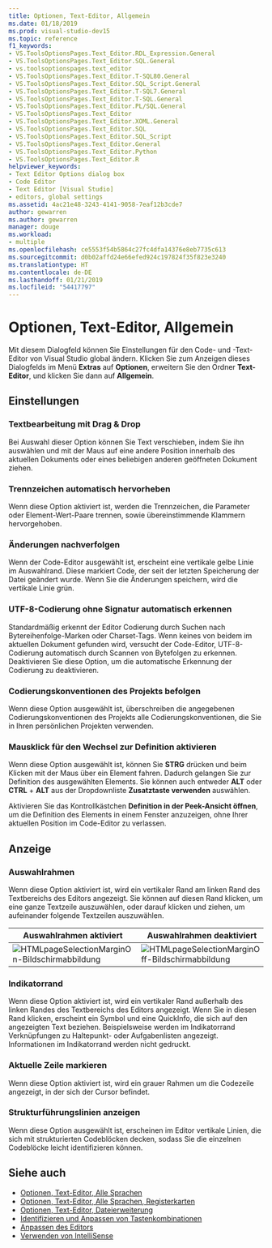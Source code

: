 ```yaml
---
title: Optionen, Text-Editor, Allgemein
ms.date: 01/18/2019
ms.prod: visual-studio-dev15
ms.topic: reference
f1_keywords:
- VS.ToolsOptionsPages.Text_Editor.RDL_Expression.General
- VS.ToolsOptionsPages.Text_Editor.SQL.General
- vs.toolsoptionspages.text_editor
- VS.ToolsOptionsPages.Text_Editor.T-SQL80.General
- VS.ToolsOptionsPages.Text_Editor.SQL_Script.General
- VS.ToolsOptionsPages.Text_Editor.T-SQL7.General
- VS.ToolsOptionsPages.Text_Editor.T-SQL.General
- VS.ToolsOptionsPages.Text_Editor.PL/SQL.General
- VS.ToolsOptionsPages.Text_Editor
- VS.ToolsOptionsPages.Text_Editor.XOML.General
- VS.ToolsOptionsPages.Text_Editor.SQL
- VS.ToolsOptionsPages.Text_Editor.SQL_Script
- VS.ToolsOptionsPages.Text_Editor.General
- VS.ToolsOptionsPages.Text_Editor.Python
- VS.ToolsOptionsPages.Text_Editor.R
helpviewer_keywords:
- Text Editor Options dialog box
- Code Editor
- Text Editor [Visual Studio]
- editors, global settings
ms.assetid: 4ac21e48-3243-4141-9058-7eaf12b3cde7
author: gewarren
ms.author: gewarren
manager: douge
ms.workload:
- multiple
ms.openlocfilehash: ce5553f54b5864c27fc4dfa14376e8eb7735c613
ms.sourcegitcommit: d0b02affd24e66efed924c197824f35f823e3240
ms.translationtype: HT
ms.contentlocale: de-DE
ms.lasthandoff: 01/21/2019
ms.locfileid: "54417797"
---
```

# <a name="options-text-editor-general"></a>Optionen, Text-Editor, Allgemein

Mit diesem Dialogfeld können Sie Einstellungen für den Code- und -Text-Editor von Visual Studio global ändern. Klicken Sie zum Anzeigen dieses Dialogfelds im Menü **Extras** auf **Optionen**, erweitern Sie den Ordner **Text-Editor**, und klicken Sie dann auf **Allgemein**.

## <a name="settings"></a>Einstellungen

### <a name="drag-and-drop-text-editing"></a>Textbearbeitung mit Drag & Drop

Bei Auswahl dieser Option können Sie Text verschieben, indem Sie ihn auswählen und mit der Maus auf eine andere Position innerhalb des aktuellen Dokuments oder eines beliebigen anderen geöffneten Dokument ziehen.

### <a name="automatic-delimiter-highlighting"></a>Trennzeichen automatisch hervorheben

Wenn diese Option aktiviert ist, werden die Trennzeichen, die Parameter oder Element-Wert-Paare trennen, sowie übereinstimmende Klammern hervorgehoben.

### <a name="track-changes"></a>Änderungen nachverfolgen

Wenn der Code-Editor ausgewählt ist, erscheint eine vertikale gelbe Linie im Auswahlrand. Diese markiert Code, der seit der letzten Speicherung der Datei geändert wurde. Wenn Sie die Änderungen speichern, wird die vertikale Linie grün.

### <a name="auto-detect-utf-8-encoding-without-signature"></a>UTF-8-Codierung ohne Signatur automatisch erkennen

Standardmäßig erkennt der Editor Codierung durch Suchen nach Bytereihenfolge-Marken oder Charset-Tags. Wenn keines von beidem im aktuellen Dokument gefunden wird, versucht der Code-Editor, UTF-8-Codierung automatisch durch Scannen von Bytefolgen zu erkennen. Deaktivieren Sie diese Option, um die automatische Erkennung der Codierung zu deaktivieren.

### <a name="follow-project-coding-conventions"></a>Codierungskonventionen des Projekts befolgen

Wenn diese Option ausgewählt ist, überschreiben die angegebenen Codierungskonventionen des Projekts alle Codierungskonventionen, die Sie in Ihren persönlichen Projekten verwenden.

### <a name="enable-mouse-click-to-perform-go-to-definition"></a>Mausklick für den Wechsel zur Definition aktivieren

Wenn diese Option ausgewählt ist, können Sie **STRG** drücken und beim Klicken mit der Maus über ein Element fahren. Dadurch gelangen Sie zur Definition des ausgewählten Elements. Sie können auch entweder **ALT** oder **CTRL** + **ALT** aus der Dropdownliste **Zusatztaste verwenden** auswählen.

Aktivieren Sie das Kontrollkästchen **Definition in der Peek-Ansicht öffnen**, um die Definition des Elements in einem Fenster anzuzeigen, ohne Ihrer aktuellen Position im Code-Editor zu verlassen. 

## <a name="display"></a>Anzeige

### <a name="selection-margin"></a>Auswahlrahmen

Wenn diese Option aktiviert ist, wird ein vertikaler Rand am linken Rand des Textbereichs des Editors angezeigt. Sie können auf diesen Rand klicken, um eine ganze Textzeile auszuwählen, oder darauf klicken und ziehen, um aufeinander folgende Textzeilen auszuwählen.

|Auswahlrahmen aktiviert|Auswahlrahmen deaktiviert|
| - | - |
|![HTMLpageSelectionMarginOn-Bildschirmabbildung](../../ide/reference/media/vxselmaron.gif)|![HTMLpageSelectionMarginOff-Bildschirmabbildung](../../ide/reference/media/vxselmaroff.gif)|

### <a name="indicator-margin"></a>Indikatorrand

Wenn diese Option aktiviert ist, wird ein vertikaler Rand außerhalb des linken Randes des Textbereichs des Editors angezeigt. Wenn Sie in diesen Rand klicken, erscheint ein Symbol und eine QuickInfo, die sich auf den angezeigten Text beziehen. Beispielsweise werden im Indikatorrand Verknüpfungen zu Haltepunkt- oder Aufgabenlisten angezeigt. Informationen im Indikatorrand werden nicht gedruckt.

### <a name="highlight-current-line"></a>Aktuelle Zeile markieren

Wenn diese Option aktiviert ist, wird ein grauer Rahmen um die Codezeile angezeigt, in der sich der Cursor befindet.

### <a name="show-structure-guide-lines"></a>Strukturführungslinien anzeigen

Wenn diese Option ausgewählt ist, erscheinen im Editor vertikale Linien, die sich mit strukturierten Codeblöcken decken, sodass Sie die einzelnen Codeblöcke leicht identifizieren können.

## <a name="see-also"></a>Siehe auch

- [Optionen, Text-Editor, Alle Sprachen](../../ide/reference/options-text-editor-all-languages.md)
- [Optionen, Text-Editor, Alle Sprachen, Registerkarten](../../ide/reference/options-text-editor-all-languages-tabs.md)
- [Optionen, Text-Editor, Dateierweiterung](../../ide/reference/options-text-editor-file-extension.md)
- [Identifizieren und Anpassen von Tastenkombinationen](../../ide/identifying-and-customizing-keyboard-shortcuts-in-visual-studio.md)
- [Anpassen des Editors](../../ide/customizing-the-editor.md)
- [Verwenden von IntelliSense](../../ide/using-intellisense.md)